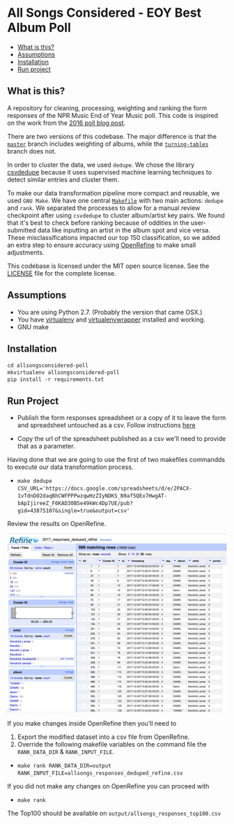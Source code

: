 All Songs Considered - EOY Best Album Poll
==========================================

* [What is this?](#what-is-this)
* [Assumptions](#assumptions)
* [Installation](#installation)
* [Run project](#run-project)

What is this?
-------------

A repository for cleaning, processing, weighting and ranking the form responses of the NPR Music End of Year Music poll. This code is inspired on the work from the [2016 poll blog post](http://blog.apps.npr.org/2016/12/16/all-songs-considered-poll.html).

There are two versions of this codebase. The major difference is that the [`master`](https://github.com/nprapps/allsongsconsidered-poll) branch includes weighting of albums, while the [`turning-tables`](https://github.com/nprapps/allsongsconsidered-poll/tree/turning-tables) branch does not.

In order to cluster the data, we used `dedupe`. We chose the library [csvdedupe](https://github.com/dedupeio/csvdedupe) because it uses supervised machine learning techniques to detect similar entries and cluster them.

To make our data transformation pipeline more compact and reusable, we used `GNU Make`. We have one central [`Makefile`](Makefile) with two main actions: `dedupe` and `rank`. We separated the processes to allow for a manual review checkpoint after using `csvdedupe` to cluster album/artist key pairs. We found that it's best to check before ranking because of oddities in the user-submitted data like inputting an artist in the album spot and vice versa. These misclassifications impacted our top 150 classification, so we added an extra step to ensure accuracy using [OpenRefine](http://openrefine.org/) to make small adjustments.

This codebase is licensed under the MIT open source license. See the [LICENSE](LICENSE) file for the complete license.


Assumptions
-----------

* You are using Python 2.7. (Probably the version that came OSX.)
* You have [virtualenv](https://pypi.python.org/pypi/virtualenv) and [virtualenvwrapper](https://pypi.python.org/pypi/virtualenvwrapper) installed and working.
* GNU make


Installation
------------

```
cd allsongsconsidered-poll
mkvirtualenv allsongsconsidered-poll
pip install -r requirements.txt
```

Run Project
-----

* Publish the form responses spreadsheet or a copy of it to leave the form and spreadsheet untouched as a csv. Follow instructions [here](https://support.google.com/docs/answer/37579?co=GENIE.Platform%3DDesktop&hl=en)

* Copy the url of the spreadsheet published as a csv we'll need to provide that as a parameter.

Having done that we are going to use the first of two makefiles commandds to execute our data transformation process.

* `make dedupe CSV_URL='https://docs.google.com/spreadsheets/d/e/2PACX-1vTdnDO2daqBhCWFPPPwzqwHzZIyNDKS_N9af5QEx7HwgAT-bApIjireeZ_F6KAD30BSe49kWc4Dp7UE/pub?gid=43875107&single=true&output=csv'`

Review the results on OpenRefine.

![OpenRefine screenshot][screenshot]

[screenshot]: readme-assets/OpenRefine_validation.png

If you make changes inside OpenRefine then you'll need to
1. Export the modified dataset into a csv file from OpenRefine.
2. Override the following makefile variables on the command file the `RANK_DATA_DIR` & `RANK_INPUT_FILE`.

* `make rank RANK_DATA_DIR=output RANK_INPUT_FILE=allsongs_responses_deduped_refine.csv`

If you did not make any changes on OpenRefine you can proceed with
* `make rank`


The Top100 should be available on `output/allsongs_responses_top100.csv`
